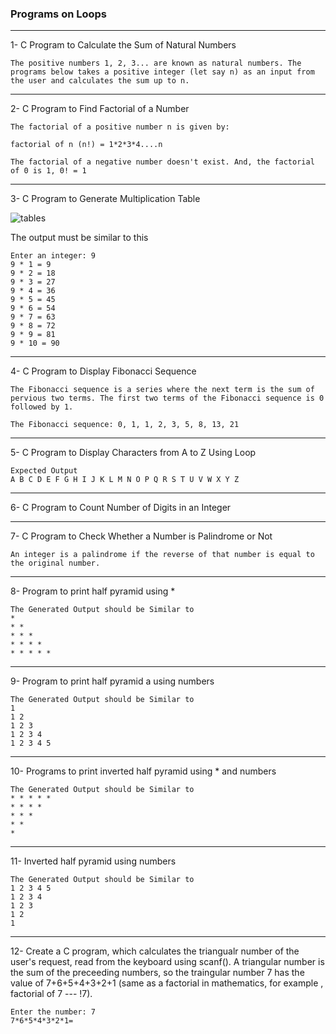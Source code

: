 ### Programs on Loops

----

1- C Program to Calculate the Sum of Natural Numbers

```
The positive numbers 1, 2, 3... are known as natural numbers. The programs below takes a positive integer (let say n) as an input from the user and calculates the sum up to n.
```

-----

2- C Program to Find Factorial of a Number

```
The factorial of a positive number n is given by:

factorial of n (n!) = 1*2*3*4....n

The factorial of a negative number doesn't exist. And, the factorial of 0 is 1, 0! = 1
```

-----

3- C Program to Generate Multiplication Table

![tables](https://cdn.programiz.com/sites/tutorial2program/files/multiplication-table.jpg)

The output must be similar to this
```
Enter an integer: 9
9 * 1 = 9
9 * 2 = 18
9 * 3 = 27
9 * 4 = 36
9 * 5 = 45
9 * 6 = 54
9 * 7 = 63
9 * 8 = 72
9 * 9 = 81
9 * 10 = 90
```

------

4- C Program to Display Fibonacci Sequence

```
The Fibonacci sequence is a series where the next term is the sum of pervious two terms. The first two terms of the Fibonacci sequence is 0 followed by 1.

The Fibonacci sequence: 0, 1, 1, 2, 3, 5, 8, 13, 21

```

-----

5- C Program to Display Characters from A to Z Using Loop

```
Expected Output
A B C D E F G H I J K L M N O P Q R S T U V W X Y Z
```

-------

6- C Program to Count Number of Digits in an Integer

-------

7- C Program to Check Whether a Number is Palindrome or Not

```
An integer is a palindrome if the reverse of that number is equal to the original number.
```

------

8- Program to print half pyramid using *

```
The Generated Output should be Similar to 
*
* *
* * *
* * * *
* * * * *
```
------

9- Program to print half pyramid a using numbers

```
The Generated Output should be Similar to 
1
1 2
1 2 3
1 2 3 4
1 2 3 4 5
```

---

10- Programs to print inverted half pyramid using * and numbers


```
The Generated Output should be Similar to 
* * * * *
* * * *
* * * 
* *
*
```

----

11- Inverted half pyramid using numbers

```
The Generated Output should be Similar to 
1 2 3 4 5
1 2 3 4 
1 2 3
1 2
1
```

------

12- Create a C program, which calculates the triangualr number of the user's request, read from the keyboard using scanf(). A triangular number is the sum of the preceeding numbers, so the traingular number 7 has the value of 7+6+5+4+3+2+1 (same as a factorial in mathematics, for example , factorial of 7 --- !7).

```
Enter the number: 7
7*6*5*4*3*2*1=
```



